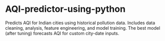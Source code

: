 # AQI-predictor-using-python
Predicts AQI for Indian cities using historical pollution data. Includes data cleaning, analysis, feature engineering, and model training. The best model (after tuning) forecasts AQI for custom city-date inputs.
